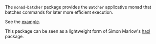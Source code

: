 The `monad-batcher` package provides the `Batcher` applicative monad that
batches commands for later more efficient execution.

See the [example](https://github.com/basvandijk/monad-batcher/blob/master/example/example.hs).

This package can be seen as a lightweight form of Simon Marlow's
[haxl](http://hackage.haskell.org/package/haxl) package.

